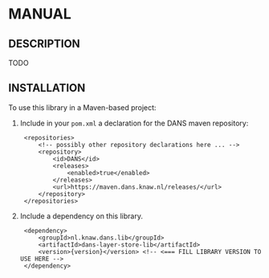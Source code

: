 MANUAL
======



DESCRIPTION
-----------
TODO

INSTALLATION
------------

To use this library in a Maven-based project:

1. Include in your `pom.xml` a declaration for the DANS maven repository:

        <repositories>
            <!-- possibly other repository declarations here ... -->
            <repository>
                <id>DANS</id>
                <releases>
                    <enabled>true</enabled>
                </releases>
                <url>https://maven.dans.knaw.nl/releases/</url>
            </repository>
        </repositories>

2. Include a dependency on this library.

        <dependency>
            <groupId>nl.knaw.dans.lib</groupId>
            <artifactId>dans-layer-store-lib</artifactId>
            <version>{version}</version> <!-- <=== FILL LIBRARY VERSION TO USE HERE -->
        </dependency>
